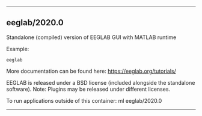 
----------------------------------
## eeglab/2020.0 ##
Standalone (compiled) version of EEGLAB GUI with MATLAB runtime

Example:
```
eeglab
```

More documentation can be found here: https://eeglab.org/tutorials/

EEGLAB is released under a BSD license (included alongside the standalone software). 
Note: Plugins may be released under different licenses.

To run applications outside of this container: ml eeglab/2020.0

----------------------------------
